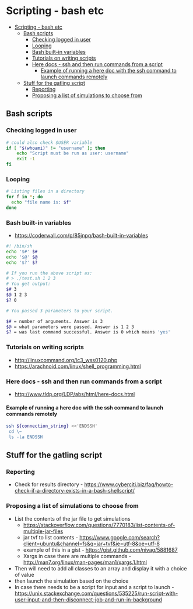 # Scripting - bash etc

- [Scripting - bash etc](#scripting---bash-etc)
  - [Bash scripts](#bash-scripts)
    - [Checking logged in user](#checking-logged-in-user)
    - [Looping](#looping)
    - [Bash built-in variables](#bash-built-in-variables)
    - [Tutorials on writing scripts](#tutorials-on-writing-scripts)
    - [Here docs - ssh and then run commands from a script](#here-docs---ssh-and-then-run-commands-from-a-script)
      - [Example of running a here doc with the ssh command to launch commands remotely](#example-of-running-a-here-doc-with-the-ssh-command-to-launch-commands-remotely)
  - [Stuff for the gatling script](#stuff-for-the-gatling-script)
    - [Reporting](#reporting)
    - [Proposing a list of simulations to choose from](#proposing-a-list-of-simulations-to-choose-from)

## Bash scripts

### Checking logged in user

```bash
# could also check $USER variable
if [ "$(whoami)" != "username" ]; then
    echo "Script must be run as user: username"
    exit -1
fi
```

### Looping

```bash
# Listing files in a directory
for f in *; do
  echo "file name is: $f"
done
```

### Bash built-in variables

- <https://coderwall.com/p/85jnpq/bash-built-in-variables>

```bash
#! /bin/sh
echo '$#' $#
echo '$@' $@
echo '$?' $?

# If you run the above script as:
# > ./test.sh 1 2 3
# You get output:
$# 3
$@ 1 2 3
$? 0

# You passed 3 parameters to your script.

$# = number of arguments. Answer is 3
$@ = what parameters were passed. Answer is 1 2 3
$? = was last command successful. Answer is 0 which means 'yes'
```

### Tutorials on writing scripts

- <http://linuxcommand.org/lc3_wss0120.php>
- <https://arachnoid.com/linux/shell_programming.html>

### Here docs - ssh and then run commands from a script

- <http://www.tldp.org/LDP/abs/html/here-docs.html>

#### Example of running a here doc with the ssh command to launch commands remotely

```bash
ssh ${connection_string} <<'ENDSSH'
 cd \~
 ls -la ENDSSH
```

## Stuff for the gatling script

### Reporting

- Check for results directory -
    <https://www.cyberciti.biz/faq/howto-check-if-a-directory-exists-in-a-bash-shellscript/>

### Proposing a list of simulations to choose from

- List the contents of the jar file to get simulations
  - <https://stackoverflow.com/questions/7770183/list-contents-of-multiple-jar-files>
  - jar tvf to list contents -
        <https://www.google.com/search?client=ubuntu&channel=fs&q=jar+tvf&ie=utf-8&oe=utf-8>
  - example of this in a gist -
        <https://gist.github.com/nivag/5881687>
  - Xargs in case there are multiple commands -
        <http://man7.org/linux/man-pages/man1/xargs.1.html>
- Then will need to add all classes to an array and display it with a
    choice of value
- then launch the simulation based on the choice
- In case there needs to be a script for input and a script to
    launch -
    <https://unix.stackexchange.com/questions/535225/run-script-with-user-input-and-then-disconnect-job-and-run-in-background>
